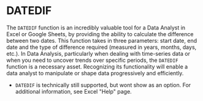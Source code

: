 # DATEDIF

The `DATEDIF` function is an incredibly valuable tool for a Data Analyst in Excel or Google Sheets, by providing the ability to calculate the difference between two dates. This function takes in three parameters: start date, end date and the type of difference required (measured in years, months, days, etc.). In Data Analysis, particularly when dealing with time-series data or when you need to uncover trends over specific periods, the `DATEDIF` function is a necessary asset. Recognizing its functionality will enable a data analyst to manipulate or shape data progressively and efficiently.

* `DATEDIF` is technically still supported, but wont show as an option. For additional information, see Excel "Help" page.
